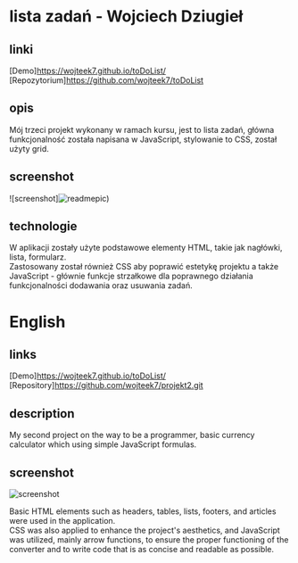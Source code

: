 # lista zadań - Wojciech Dziugieł

## linki 
[Demo]https://wojteek7.github.io/toDoList/ <br />
[Repozytorium]https://github.com/wojteek7/toDoList

## opis
Mój trzeci projekt wykonany w ramach kursu, jest to lista zadań, główna funkcjonalność została napisana w JavaScript, stylowanie to CSS, został użyty grid.

## screenshot
![screenshot]![readmepic](https://github.com/wojteek7/toDoList/assets/135944957/9a888421-0a35-4ee7-8ddb-524b852df0d6))

## technologie

W aplikacji zostały użyte podstawowe elementy HTML, takie jak nagłówki, lista, formularz. </br> Zastosowany został również CSS aby poprawić estetykę projektu a także JavaScript - głównie funkcje strzałkowe dla poprawnego działania funkcjonalności dodawania oraz usuwania zadań. 

# English

## links
[Demo]https://wojteek7.github.io/toDoList/ <br />
[Repository]https://github.com/wojteek7/projekt2.git

## description
My second project on the way to be a programmer, basic currency calculator which using simple JavaScript formulas.

## screenshot
![screenshot](screenreadme.jpg)

Basic HTML elements such as headers, tables, lists, footers, and articles were used in the application. </br> CSS was also applied to enhance the project's aesthetics, and JavaScript was utilized, mainly arrow functions, to ensure the proper functioning of the converter and to write code that is as concise and readable as possible.
